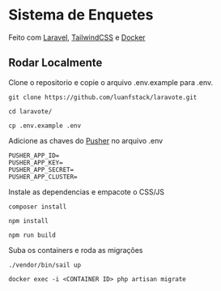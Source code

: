 # Sistema de Enquetes

Feito com [Laravel](https://laravel.com/), [TailwindCSS](https://tailwindcss.com/) e [Docker](https://www.docker.com/)

## Rodar Localmente

Clone o repositorio e copie o arquivo .env.example para .env.

```
git clone https://github.com/luanfstack/laravote.git

cd laravote/

cp .env.example .env
```

Adicione as chaves do [Pusher](https://pusher.com/) no arquivo .env

```
PUSHER_APP_ID=
PUSHER_APP_KEY=
PUSHER_APP_SECRET=
PUSHER_APP_CLUSTER=
```

Instale as dependencias e empacote o CSS/JS

```
composer install

npm install

npm run build
```

Suba os containers e roda as migrações

```
./vendor/bin/sail up

docker exec -i <CONTAINER ID> php artisan migrate
```
